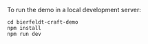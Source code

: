 To run the demo in a local development server:

```
cd bierfeldt-craft-demo
npm install
npm run dev
```
